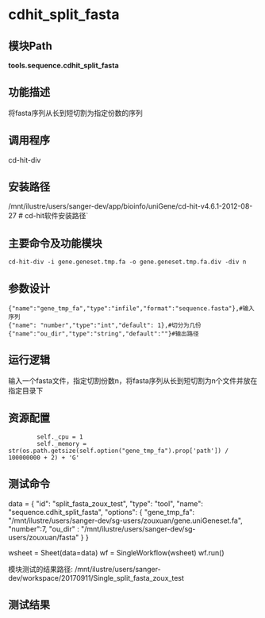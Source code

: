 cdhit_split_fasta
==========================

模块Path
-----------

**tools.sequence.cdhit_split_fasta**

功能描述
-----------------------------------

将fasta序列从长到短切割为指定份数的序列

调用程序
-----------------------------------

cd-hit-div

安装路径
-----------------------------------

/mnt/ilustre/users/sanger-dev/app/bioinfo/uniGene/cd-hit-v4.6.1-2012-08-27  # cd-hit软件安装路径`



主要命令及功能模块
-----------------------------------

```
cd-hit-div -i gene.geneset.tmp.fa -o gene.geneset.tmp.fa.div -div n
```

参数设计
-----------------------------------

```
{"name":"gene_tmp_fa","type":"infile","format":"sequence.fasta"},#输入序列
{"name": "number","type":"int","default": 1},#切分为几份
{"name":"ou_dir","type":"string","default":""}#输出路径
```

运行逻辑
-----------------------------------

输入一个fasta文件，指定切割份数n，将fasta序列从长到短切割为n个文件并放在指定目录下

资源配置
-----------------------------------

```
        self._cpu = 1
        self._memory = str(os.path.getsize(self.option("gene_tmp_fa").prop['path']) / 100000000 + 2) + 'G'
```

测试命令
-----------------------------------
data = {
       "id": "split_fasta_zoux_test",
       "type": "tool",
       "name": "sequence.cdhit_split_fasta",
       "options": {
           "gene_tmp_fa": "/mnt/ilustre/users/sanger-dev/sg-users/zouxuan/gene.uniGeneset.fa",
           "number":7,
           "ou_dir" : "/mnt/ilustre/users/sanger-dev/sg-users/zouxuan/fasta"
           }
      }

wsheet = Sheet(data=data)
wf = SingleWorkflow(wsheet)
wf.run()

模块测试的结果路径:
/mnt/ilustre/users/sanger-dev/workspace/20170911/Single_split_fasta_zoux_test

测试结果
-----------------------------------